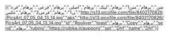 [{"متن":"پرهام","متن1":"پرهام","لینک":"پرهام","اصلی":"پرهام","فرعی":"پرهام","فرعی1":"پرهام","فرعی2":"پرهام","عکس":"http://s13.picofile.com/file/8402170826/PicsArt_07_05_04_13_14.jpg","aks":"http://s13.picofile.com/file/8402170826/PicsArt_07_05_04_13_14.jpg","id":"Rooliver","toast":"پرهام","Copy":"پرهام","send":"پرهام","rubino":"https://rubika.ir/aupporg","set":"Dhf","name":"Dhf"}]
